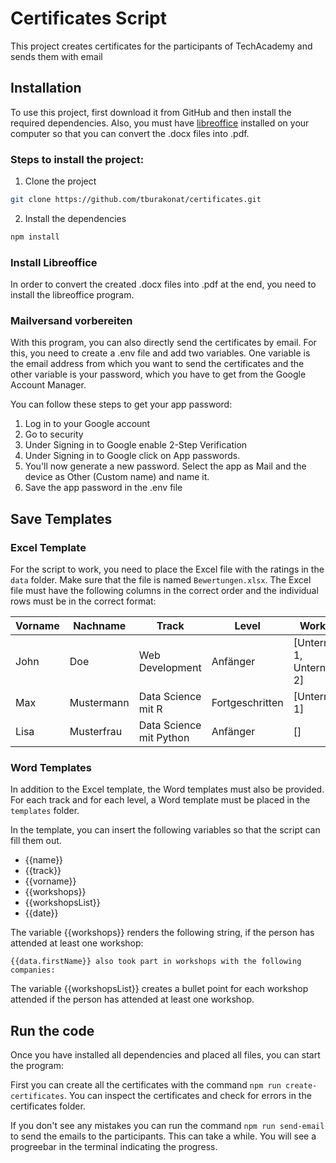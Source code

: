 # Certificates Script

This project creates certificates for the participants of TechAcademy and sends them with email

## Installation

To use this project, first download it from GitHub and then install the required dependencies. Also, you must have [libreoffice](https://de.libreoffice.org/download/download/) installed on your computer so that you can convert the .docx files into .pdf.

### Steps to install the project:

1. Clone the project

```bash
git clone https://github.com/tburakonat/certificates.git
```

2. Install the dependencies

```bash
npm install
```

### Install Libreoffice

In order to convert the created .docx files into .pdf at the end, you need to install the libreoffice program.

### Mailversand vorbereiten

With this program, you can also directly send the certificates by email. For this, you need to create a .env file and add two variables. One variable is the email address from which you want to send the certificates and the other variable is your password, which you have to get from the Google Account Manager.

You can follow these steps to get your app password:

1. Log in to your Google account
2. Go to security
3. Under Signing in to Google enable 2-Step Verification
4. Under Signing in to Google click on App passwords.
5. You'll now generate a new password. Select the app as Mail and the device as Other (Custom name) and name it.
6. Save the app password in the .env file

## Save Templates

### Excel Template

For the script to work, you need to place the Excel file with the ratings in the `data` folder. Make sure that the file is named `Bewertungen.xlsx`. The Excel file must have the following columns in the correct order and the individual rows must be in the correct format:

| Vorname | Nachname   | Track                   | Level           | Workshops                      | Email             | Kommentar              |
| ------- | ---------- | ----------------------- | --------------- | ------------------------------ | ----------------- | ---------------------- |
| John    | Doe        | Web Development         | Anfänger        | [Unternehmen 1, Unternehmen 2] | email@adresse.com | Hallo Lieber, ...      |
| Max     | Mustermann | Data Science mit R      | Fortgeschritten | [Unternehmen 1]                | email@adresse.com | Sehr gutes Projekt ... |
| Lisa    | Musterfrau | Data Science mit Python | Anfänger        | []                             | email@adresse.com | ...                    |

### Word Templates

In addition to the Excel template, the Word templates must also be provided. For each track and for each level, a Word template must be placed in the `templates` folder.

In the template, you can insert the following variables so that the script can fill them out.

-   {{name}}
-   {{track}}
-   {{vorname}}
-   {{workshops}}
-   {{workshopsList}}
-   {{date}}

The variable {{workshops}} renders the following string, if the person has attended at least one workshop:

`{{data.firstName}} also took part in workshops with the following companies:`

The variable {{workshopsList}} creates a bullet point for each workshop attended if the person has attended at least one workshop.

## Run the code

Once you have installed all dependencies and placed all files, you can start the program:

First you can create all the certificates with the command `npm run create-certificates`. You can inspect the certificates and check for errors in the certificates folder.

If you don't see any mistakes you can run the command `npm run send-email` to send the emails to the participants. This can take a while. You will see a progreebar in the terminal indicating the progress.
